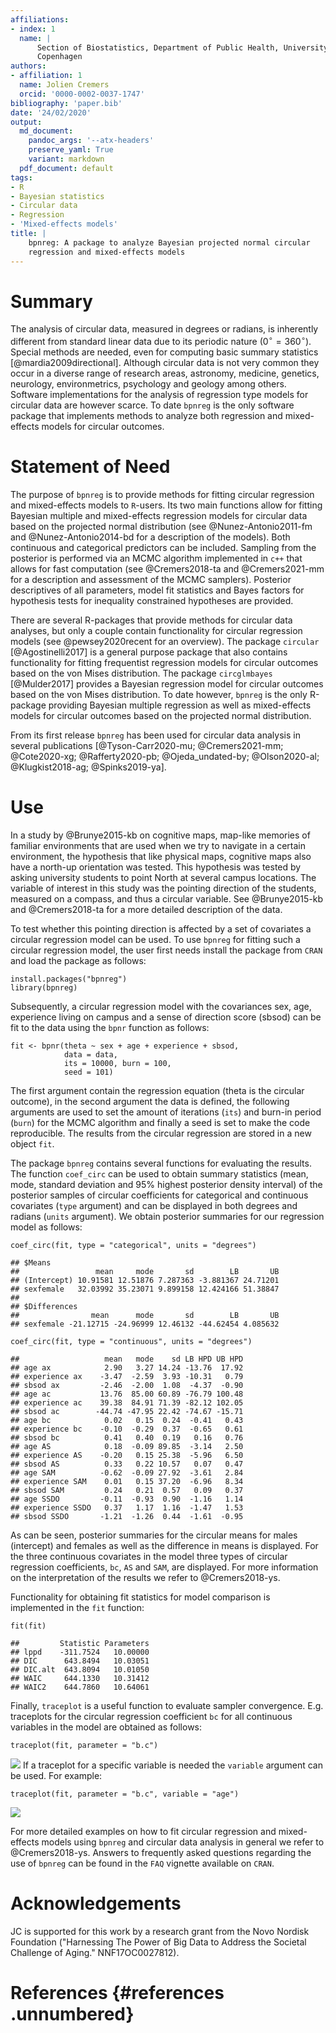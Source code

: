 ```yaml
---
affiliations:
- index: 1
  name: |
      Section of Biostatistics, Department of Public Health, University of
      Copenhagen
authors:
- affiliation: 1
  name: Jolien Cremers
  orcid: '0000-0002-0037-1747'
bibliography: 'paper.bib'
date: '24/02/2020'
output:
  md_document:
    pandoc_args: '--atx-headers'
    preserve_yaml: True
    variant: markdown
  pdf_document: default
tags:
- R
- Bayesian statistics
- Circular data
- Regression
- 'Mixed-effects models'
title: |
    bpnreg: A package to analyze Bayesian projected normal circular
    regression and mixed-effects models
---
```


# Summary

The analysis of circular data, measured in degrees or radians, is
inherently different from standard linear data due to its periodic
nature ($0^\circ = 360^\circ$). Special methods are needed, even for
computing basic summary statistics [@mardia2009directional]. Although
circular data is not very common they occur in a diverse range of
research areas, astronomy, medicine, genetics, neurology,
environmetrics, psychology and geology among others. Software
implementations for the analysis of regression type models for circular
data are however scarce. To date `bpnreg` is the only software package
that implements methods to analyze both regression and mixed-effects
models for circular outcomes.

# Statement of Need

The purpose of `bpnreg` is to provide methods for fitting circular
regression and mixed-effects models to `R`-users. Its two main functions
allow for fitting Bayesian multiple and mixed-effects regression models
for circular data based on the projected normal distribution (see
@Nunez-Antonio2011-fm and @Nunez-Antonio2014-bd for a description of the
models). Both continuous and categorical predictors can be included.
Sampling from the posterior is performed via an MCMC algorithm
implemented in `c++` that allows for fast computation (see
@Cremers2018-ta and @Cremers2021-mm for a description and assessment of
the MCMC samplers). Posterior descriptives of all parameters, model fit
statistics and Bayes factors for hypothesis tests for inequality
constrained hypotheses are provided.

There are several R-packages that provide methods for circular data
analyses, but only a couple contain functionality for circular
regression models (see @pewsey2020recent for an overview). The package
`circular` [@Agostinelli2017] is a general purpose package that also
contains functionality for fitting frequentist regression models for
circular outcomes based on the von Mises distribution. The package
`circglmbayes` [@Mulder2017] provides a Bayesian regression model for
circular outcomes based on the von Mises distribution. To date however,
`bpnreg` is the only R-package providing Bayesian multiple regression as
well as mixed-effects models for circular outcomes based on the
projected normal distribution.

From its first release `bpnreg` has been used for circular data analysis
in several publications
[@Tyson-Carr2020-mu; @Cremers2021-mm; @Cote2020-xg; @Rafferty2020-pb; @Ojeda_undated-by; @Olson2020-al; @Klugkist2018-ag; @Spinks2019-ya].

# Use

In a study by @Brunye2015-kb on cognitive maps, map-like memories of
familiar environments that are used when we try to navigate in a certain
environment, the hypothesis that like physical maps, cognitive maps also
have a north-up orientation was tested. This hypothesis was tested by
asking university students to point North at several campus locations.
The variable of interest in this study was the pointing direction of the
students, measured on a compass, and thus a circular variable. See
@Brunye2015-kb and @Cremers2018-ta for a more detailed description of
the data.

To test whether this pointing direction is affected by a set of
covariates a circular regression model can be used. To use `bpnreg` for
fitting such a circular regression model, the user first needs install
the package from `CRAN` and load the package as follows:

``` {.r}
install.packages("bpnreg")
library(bpnreg)
```

Subsequently, a circular regression model with the covariances sex, age,
experience living on campus and a sense of direction score (sbsod) can
be fit to the data using the `bpnr` function as follows:

``` {.r}
fit <- bpnr(theta ~ sex + age + experience + sbsod,
            data = data,
            its = 10000, burn = 100,
            seed = 101)
```

The first argument contain the regression equation (theta is the
circular outcome), in the second argument the data is defined, the
following arguments are used to set the amount of iterations (`its`) and
burn-in period (`burn`) for the MCMC algorithm and finally a seed is set
to make the code reproducible. The results from the circular regression
are stored in a new object `fit`.

The package `bpnreg` contains several functions for evaluating the
results. The function `coef_circ` can be used to obtain summary
statistics (mean, mode, standard deviation and 95% highest posterior
density interval) of the posterior samples of circular coefficients for
categorical and continuous covariates (`type` argument) and can be
displayed in both degrees and radians (`units` argument). We obtain
posterior summaries for our regression model as follows:

``` {.r}
coef_circ(fit, type = "categorical", units = "degrees")
```

    ## $Means
    ##                 mean     mode       sd        LB       UB
    ## (Intercept) 10.91581 12.51876 7.287363 -3.881367 24.71201
    ## sexfemale   32.03992 35.23071 9.899158 12.424166 51.38847
    ## 
    ## $Differences
    ##                mean      mode       sd        LB       UB
    ## sexfemale -21.12715 -24.96999 12.46132 -44.62454 4.085632

``` {.r}
coef_circ(fit, type = "continuous", units = "degrees")
```

    ##                   mean   mode    sd LB HPD UB HPD
    ## age ax            2.90   3.27 14.24 -13.76  17.92
    ## experience ax    -3.47  -2.59  3.93 -10.31   0.79
    ## sbsod ax         -2.46  -2.00  1.08  -4.37  -0.90
    ## age ac           13.76  85.00 60.89 -76.79 100.48
    ## experience ac    39.38  84.91 71.39 -82.12 102.05
    ## sbsod ac        -44.74 -47.95 22.42 -74.67 -15.71
    ## age bc            0.02   0.15  0.24  -0.41   0.43
    ## experience bc    -0.10  -0.29  0.37  -0.65   0.61
    ## sbsod bc          0.41   0.40  0.19   0.16   0.76
    ## age AS            0.18  -0.09 89.85  -3.14   2.50
    ## experience AS    -0.20   0.15 25.38  -5.96   6.50
    ## sbsod AS          0.33   0.22 10.57   0.07   0.47
    ## age SAM          -0.62  -0.09 27.92  -3.61   2.84
    ## experience SAM    0.01   0.15 37.20  -6.96   8.34
    ## sbsod SAM         0.24   0.21  0.57   0.09   0.37
    ## age SSDO         -0.11  -0.93  0.90  -1.16   1.14
    ## experience SSDO   0.37   1.17  1.16  -1.47   1.53
    ## sbsod SSDO       -1.21  -1.26  0.44  -1.61  -0.95

As can be seen, posterior summaries for the circular means for males
(intercept) and females as well as the difference in means is displayed.
For the three continuous covariates in the model three types of circular
regression coefficients, `bc`, `AS` and `SAM`, are displayed. For more
information on the interpretation of the results we refer to
@Cremers2018-ys.

Functionality for obtaining fit statistics for model comparison is
implemented in the `fit` function:

``` {.r}
fit(fit)
```

    ##         Statistic Parameters
    ## lppd    -311.7524   10.00000
    ## DIC      643.8494   10.03051
    ## DIC.alt  643.8094   10.01050
    ## WAIC     644.1330   10.31412
    ## WAIC2    644.7860   10.64061

Finally, `traceplot` is a useful function to evaluate sampler
convergence. E.g. traceplots for the circular regression coefficient
`bc` for all continuous variables in the model are obtained as follows:

``` {.r}
traceplot(fit, parameter = "b.c")
```

![](paper_files/figure-markdown/unnamed-chunk-9-1.png) If a traceplot
for a specific variable is needed the `variable` argument can be used.
For example:

``` {.r}
traceplot(fit, parameter = "b.c", variable = "age")
```

![](paper_files/figure-markdown/unnamed-chunk-10-1.png)

For more detailed examples on how to fit circular regression and
mixed-effects models using `bpnreg` and circular data analysis in
general we refer to @Cremers2018-ys. Answers to frequently asked
questions regarding the use of `bpnreg` can be found in the `FAQ`
vignette available on `CRAN`.

# Acknowledgements

JC is supported for this work by a research grant from the Novo Nordisk
Foundation ("Harnessing The Power of Big Data to Address the Societal
Challenge of Aging." NNF17OC0027812).

# References {#references .unnumbered}
